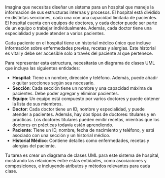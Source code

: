 
Imagina que necesitas diseñar un sistema para un hospital que maneje la información de sus estructuras internas y procesos. El hospital está dividido en distintas secciones, cada una con una capacidad limitada de pacientes. El hospital cuenta con equipos de doctores, y cada doctor puede ser parte de un equipo o trabajar individualmente. Además, cada doctor tiene una especialidad y puede atender a varios pacientes.

Cada paciente en el hospital tiene un historial médico único que incluye información sobre enfermedades previas, recetas y alergias. Este historial es vital y debe ser accesible solo a través del paciente al que pertenece.

Para representar esta estructura, necesitarás un diagrama de clases UML que incluya las siguientes entidades:

- **Hospital**: Tiene un nombre, dirección y teléfono. Además, puede añadir o quitar secciones según sea necesario.
- **Sección**: Cada sección tiene un nombre y una capacidad máxima de pacientes. Debe poder agregar y eliminar pacientes.
- **Equipo**: Un equipo está compuesto por varios doctores y puede obtener la lista de sus miembros.
- **Doctor**: Cada doctor tiene un ID, nombre y especialidad, y puede atender a pacientes. Además, hay dos tipos de doctores: titulares y en prácticas. Los doctores titulares pueden emitir recetas, mientras que los doctores en prácticas todavía están aprendiendo.
- **Paciente**: Tiene un ID, nombre, fecha de nacimiento y teléfono, y está asociado con una sección y un historial médico.
- **Historial Médico**: Contiene detalles como enfermedades, recetas y alergias del paciente.

Tu tarea es crear un diagrama de clases UML para este sistema de hospital, mostrando las relaciones entre estas entidades, como asociaciones y composiciones, e incluyendo atributos y métodos relevantes para cada clase.